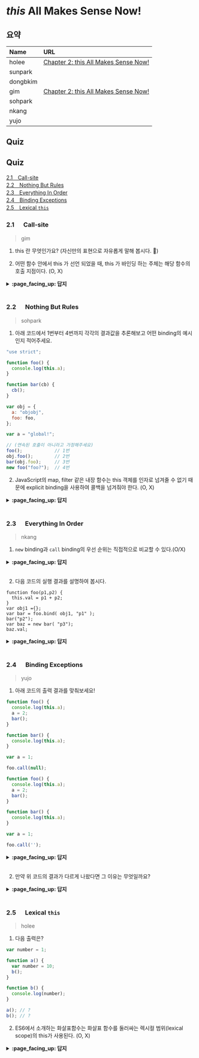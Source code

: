 # *this* All Makes Sense Now!

## 요약
| Name | URL |
|:---|:---|
| holee | [Chapter 2: this All Makes Sense Now!](https://github.com/hochan222/Everything-in-JavaScript/wiki/Chapter-2:-this-All-Makes-Sense-Now!) |
| sunpark |  |
| dongbkim |  |
| gim | [Chapter 2: this All Makes Sense Now!](https://velog.io/@mkitigy/Chapter-2-this-All-Makes-Sense-Now) |
| sohpark |  |
| nkang |  |
| yujo |  |

## Quiz

## Quiz

[2.1　Call-site](#21---Call-site)<br>
[2.2　Nothing But Rules](#22---Nothing-But-Rules)<br>
[2.3　Everything In Order](#23---Everything-In-Order)<br>
[2.4　Binding Exceptions](#24---Binding-Exceptions)<br>
[2.5　Lexical `this`](#25---Lexical-this)<br>

### 2.1 　  Call-site

> gim

1. this 란 무엇인가요? (자신만의 표현으로 자유롭게 말해 봅시다. 🙂)

2. 어떤 함수 안에서 this 가 선언 되었을 때, this 가 바인딩 하는 주체는 해당 함수의 호출 지점이다. (O, X)

<details>
<summary> <b> :page_facing_up: 답지 </b>  </summary>
<div markdown="1">

1. this 란 무엇인가요? (자신만의 표현으로 자유롭게 말해 봅시다. 🙂)

- `this` 란, 런타임에서 객체를 바인딩한다. (△)

- `this` 란, 모든 함수의 스코프 내에서 자동으로 정의되는 특수 식별자 키워드다. (o)

2. 어떤 함수 안에서 this 가 선언 되었을 때, this 가 바인딩 하는 주체는 해당 함수의 호출 지점이다. (O, __X__)

> call-site는 this 의 binding case 혹은 call-stack을 이해하기 위한 사전 개념일 뿐이지, 바인딩 주체라고 말 할 수는 없다.

- inner regular function 의 default binding: `window`/`undefined`

- 전역에서 `apply` , `call` , `binding` 을 이용한 function call

</div>
</details>
<br>

### 2.2 　  Nothing But Rules

> sohpark

1. 아래 코드에서 1번부터 4번까지 각각의 결과값을 추론해보고 어떤 binding의 예시인지 적어주세요. 

```javascript
"use strict";

function foo() {
  console.log(this.a);
}

function bar(cb) {
  cb();
}

var obj = {
  a: "objobj",
  foo: foo,
};

var a = "global!";

// (연속된 호출이 아니라고 가정해주세요)
foo();            // 1번
obj.foo();        // 2번
bar(obj.foo);     // 3번
new foo("foo?");  // 4번
```

2. JavaScript의 map, filter 같은 내장 함수는 this 객체를 인자로 넘겨줄 수 없기 때문에 explicit binding을 사용하여 콜백을 넘겨줘야 한다. (O, X)

<details>
<summary> <b> :page_facing_up: 답지 </b>  </summary>
<div markdown="1">

1.

|  |1번 | 2번 | 3번 | 4번 |
|---|:--:|:--:|:--:|:--:|
결과 | TypeError | objobj | TypeError | undefined|
종류 | default | implicit | default | new |

1-1번: use strict로 인해 전역을 this로 참조할 수 없기에 undefined.a는 TypeError

1-2번: implicit binding에 의해 obj의 a가 출력됩니다.

1-3번: 단순 함수의 참조값을 bar에 인자로 넘기고 있기 때문에 결국 콜백 호출 시 또 전역을 참조하게 되면서 1번과 동일한 오류가 발생합니다.

1-4번: foo 함수 안에 a의 값이 없기 때문에 undefined가 됩니다. 

2.
JavaScript의 map, filter 같은 내장 함수는 this 객체를 인자로 넘겨줄 수 없기 때문에 explicit binding을 사용하여 콜백을 넘겨줘야 한다. (O, __X__)

> forEach와 더불어 map, filter는 모두 두번째 인자로 binding할 this 객체를 넘겨줄 수 있습니다. 

</div>
</details>
<br>

### 2.3 　  Everything In Order

> nkang

1. `new` binding과 `call` binding의 우선 순위는 직접적으로 비교할 수 있다.(O/X)

<details>
<summary> <b> :page_facing_up: 답지 </b>  </summary>
<div markdown="1">
(X)

`new foo.call(obj1)` is not allowed, to test new binding directly against explicit binding.
  
</div>
</details>
<br>

2. 다음 코드의 실행 결과를 설명하여 봅시다.
```
function foo(p1,p2) {
  this.val = p1 + p2;
}
var obj1 ={};
var bar = foo.bind( obj1, "p1" );
bar("p2");
var baz = new bar( "p3");
baz.val;
```

<details>
<summary> <b> :page_facing_up: 답지 </b>  </summary>
<div markdown="1">
p1p3

any argumetns passed after the first `this` binding argument are defaulted as standard arguments to the underlying function.
  
</div>
</details>
<br>

### 2.4 　  Binding Exceptions

> yujo
1. 아래 코드의 출력 결과를 맞춰보세요!
```js
function foo() {
  console.log(this.a);
  a = 2;
  bar();
}

function bar() {
  console.log(this.a);
}

var a = 1;

foo.call(null);
```
```js
function foo() {
  console.log(this.a);
  a = 2;
  bar();
}

function bar() {
  console.log(this.a);
}

var a = 1;

foo.call('');
```
<details>
<summary> <b> :page_facing_up: 답지 </b>  </summary>
<div markdown="1">

```js
function foo() {
  console.log(this.a); // 1
  a = 2;
  bar();
}

function bar() {
  console.log(this.a); // 2
}

var a = 1;

foo.call(null);
```
```js
function foo() {
  console.log(this.a); // undefined
  a = 2;
  bar(); 
}

function bar() {
  console.log(this.a); // 2
}

var a = 1;

foo.call('');
```

</div>
</details>
<br>


2. 만약 위 코드의 결과가 다르게 나왔다면 그 이유는 무엇일까요?

<details>
<summary> <b> :page_facing_up: 답지 </b>  </summary>
<div markdown="1">

```call```,  ```apply```,  ```bind``` 메서드에 첫 번째 인자로 ```null``` 또는 ```undefined```를 넘기면 this 바인딩이 무시되고 기본 바인딩 규칙이 적용되기 때문입니다.

</div>
</details>
<br>

### 2.5 　  Lexical `this`

> holee

1. 다음 출력은?

```js
var number = 1;

function a() {
  var number = 10;
  b();
}

function b() {
  console.log(number);
}

a(); // ?
b(); // ?
```

2. ES6에서 소개하는 화살표함수는 화살표 함수를 둘러싸는 렉시컬 범위(lexical scope)의 this가 사용된다. (O, X)

<details>
<summary> <b> :page_facing_up: 답지 </b>  </summary>
<div markdown="1">

1. 
```js
a(); // 1
b(); // 1
```

> lexical scope에 관한 이야기다. 함수의 호출로 상위 스코프가 결정된 것이 아니라 함수의 선언에 따라 상위 스코프가 결정되었기 때문에 다음과 같은 결과가 나온다.  

> 함수의 호출에 따라 상위 스코프가 정해지는 것을 Dynamic Scope라고 한다. Perl, Bash Shell 등이 있다.  

> 요즘의 대부분의 프로그램 언어(JavaScropt, C, Java 등)들은 Lexical Scope를 따른다.  

2. ES6에서 소개하는 화살표함수는 화살표 함수를 둘러싸는 렉시컬 범위(lexical scope)의 this가 사용된다. (__O__, X)

> 화살표 함수는 자신의 this가 없습니다.  대신 화살표 함수를 둘러싸는 렉시컬 범위(lexical scope)의 this가 사용됩니다; 화살표 함수는 일반 변수 조회 규칙(normal variable lookup rules)을 따릅니다. 때문에 현재 범위에서 존재하지 않는 this를 찾을 때, 화살표 함수는 바로 바깥 범위에서 this를 찾는것으로 검색을 끝내게 됩니다. [MDN](https://developer.mozilla.org/ko/docs/Web/JavaScript/Reference/Functions/%EC%95%A0%EB%A1%9C%EC%9A%B0_%ED%8E%91%EC%85%98)  

</div>
</details>
<br>
